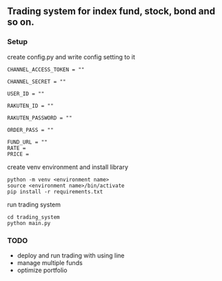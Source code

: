 ## Trading system for index fund, stock, bond and so on.

### Setup
create config.py and write config setting to it 

```
CHANNEL_ACCESS_TOKEN = ""

CHANNEL_SECRET = ""

USER_ID = ""

RAKUTEN_ID = ""

RAKUTEN_PASSWORD = ""

ORDER_PASS = ""

FUND_URL = ""
RATE = 
PRICE = 
```

create venv environment and install library

```
python -m venv <environment name>
source <environment name>/bin/activate
pip install -r requirements.txt
```

run trading system 

```
cd trading_system
python main.py
```

### TODO
- deploy and run trading with using line
- manage multiple funds
- optimize portfolio